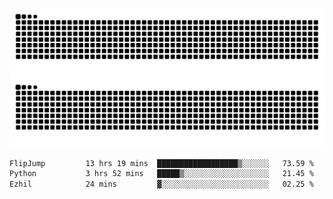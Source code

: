 ![Snake Animation](https://raw.githubusercontent.com/tomhea/tomhea/output/github-contribution-grid-snake-dark.svg#gh-dark-mode-only)
![Snake Animation](https://raw.githubusercontent.com/tomhea/tomhea/output/github-contribution-grid-snake.svg#gh-light-mode-only)

<p></p>

<!--START_SECTION:waka-->

```txt
FlipJump         13 hrs 19 mins  ██████████████████▒░░░░░░   73.59 %
Python           3 hrs 52 mins   █████▒░░░░░░░░░░░░░░░░░░░   21.45 %
Ezhil            24 mins         ▓░░░░░░░░░░░░░░░░░░░░░░░░   02.25 %
```

<!--END_SECTION:waka-->
